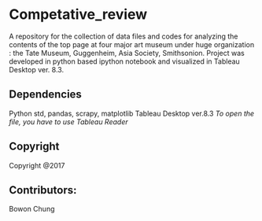# Competative_review

A repository for the collection of data files and codes for analyzing the contents of the top page at four major art museum under huge organization : the Tate Museum, Guggenheim, Asia Society, Smithsonion.
Project was developed in python based ipython notebook and visualized in Tableau Desktop ver. 8.3.

## Dependencies
Python std, pandas, scrapy, matplotlib
Tableau Desktop ver.8.3 
*To open the file, you have to use Tableau Reader*

## Copyright
Copyright @2017

## Contributors:
Bowon Chung